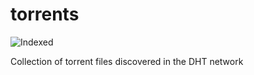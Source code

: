 torrents 
========
![Indexed](https://img.shields.io/badge/indexed-166937-blue)

Collection of torrent files discovered in the DHT network
